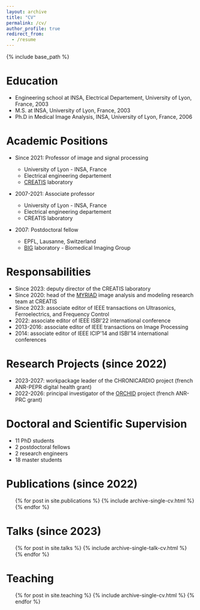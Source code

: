 ```yaml
---
layout: archive
title: "CV"
permalink: /cv/
author_profile: true
redirect_from:
  - /resume
---
```


{% include base_path %}

Education
======
* Engineering school at INSA, Electrical Departement, University of Lyon, France, 2003
* M.S. at INSA, University of Lyon, France, 2003
* Ph.D in Medical Image Analysis, INSA, University of Lyon, France, 2006

Academic Positions
======
* Since 2021: Professor of image and signal processing
  * University of Lyon - INSA, France
  * Electrical engineering departement
  * [CREATIS](https://www.creatis.insa-lyon.fr/site/en) laboratory

* 2007-2021: Associate professor
  * University of Lyon - INSA, France
  * Electrical engineering departement
  * CREATIS laboratory
  
* 2007: Postdoctoral fellow
  * EPFL, Lausanne, Switzerland
  * [BIG](https://bigwww.epfl.ch/) laboratory - Biomedical Imaging Group
  
Responsabilities
======
* Since 2023: deputy director of the CREATIS laboratory
* Since 2020: head of the [MYRIAD](https://creatis-myriad.github.io/) image analysis and modeling research team at CREATIS
* Since 2023: associate editor of IEEE transactions on Ultrasonics, Ferroelectrics, and Frequency Control
* 2022: associate editor of IEEE ISBI'22 international conference
* 2013-2016: associate editor of IEEE transactions on Image Processing
* 2014: associate editor of IEEE ICIP'14 and ISBI'14 international conferences

Research Projects (since 2022)
======
* 2023-2027: workpackage leader of the CHRONICARDIO project (french ANR-PEPR digital health grant)
* 2022-2026: principal investigator of the [ORCHID](https://orchid-anr.github.io/) project (french ANR-PRC grant) 

Doctoral and Scientific Supervision
======
* 11 PhD students
* 2 postdoctoral fellows
* 2 research engineers
* 18 master students

Publications (since 2022)
======
  <ul>{% for post in site.publications %}
    {% include archive-single-cv.html %}
  {% endfor %}</ul>
  
Talks (since 2023)
======
  <ul>{% for post in site.talks %}
    {% include archive-single-talk-cv.html %}
  {% endfor %}</ul>
  
Teaching
======
  <ul>{% for post in site.teaching %}
    {% include archive-single-cv.html %}
  {% endfor %}</ul>
  
